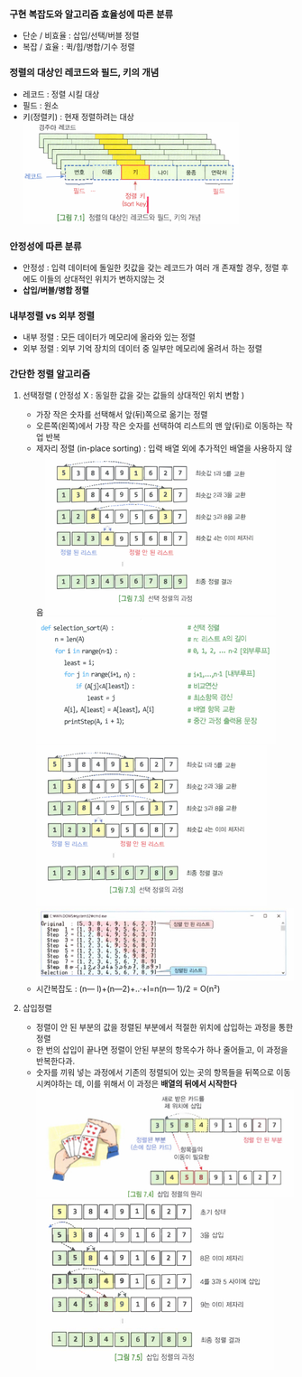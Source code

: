 ### 구현 복잡도와 알고리즘 효율성에 따른 분류  
- 단순 / 비효율 : 삽입/선택/버블 정렬
- 복잡 / 효율 : 퀵/힙/병합/기수 정렬 

### 정렬의 대상인 레코드와 필드, 키의 개념  
- 레코드 : 정렬 시킬 대상
- 필드 : 원소
- 키(정렬키) : 현재 정렬하려는 대상 
![선택정렬 과정](./illustration_ch7/레코드필드키.Jpg)
  
### 안정성에 따른 분류  
- 안정성 : 입력 데이터에 돌일한 킷값을 갖는 레코드가 여러 개 존재할 경우, 정렬 후에도 이들의 상대적인 위치가 변하지않는 것
- __삽입/버블/병합 정렬__  

### 내부정렬 vs 외부 정렬  
- 내부 정렬 : 모든 데이터가 메모리에 올라와 있는 정렬
- 외부 정렬 : 외부 기억 장치의 데이터 중 일부만 메모리에 올려서 하는 정렬 

### 간단한 정렬 알고리즘  
1. 선택정렬 ( 안정성 X : 동일한 값을 갖는 값들의 상대적인 위치 변함 )
    - 가장 작은 숫자를 선택해서 앞(뒤)쪽으로 옮기는 정렬 
    - 오른쪽(왼쪽)에서 가장 작은 숫자를 선택하여 리스트의 맨 앞(뒤)로 이동하는 작업 반복  
    - 제자리 정렬 (in-place sorting) : 입력 배열 외에 추가적인 배열을 사용하지 않음
    ![선택정렬 과정](./illustration_ch7/선택정렬과정.png)
    ![선택정렬 과정](./illustration_ch7/선택정렬코드.jpeg)
    ![선택정렬 과정](./illustration_ch7/선택정렬과정.png)
    ![선택정렬 결과](./illustration_ch7/선택정렬결과.jpg)
    - 시간복잡도 : (n― l)+(n—2)+..·+l=n(n— 1)/2 = O(n²)
    
2. 삽입정렬 
    - 정렬이 안 된 부분의 값을 정렬된 부분에서 적절한 위치에 삽입하는 과정을 통한 정렬
    - 한 번의 삽입이 끝나면 정렬이 안된 부분의 항목수가 하나 줄어들고, 이 과정을 반복한다과.
    - 숫자를 끼워 넣는 과정에서 기존의 정렬되어 있는 곳의 항목들을 뒤쪽으로 이동시켜야하는 데, 이를 위해서 이 과정은 __배열의 뒤에서 시작한다__
    ![삽입정렬개념](./illustration_ch7/2삽입정렬개념.jpg)
    ![삽입정렬개념](./illustration_ch7/2삽입정렬과정.jpg)
             
    
    
    
    
